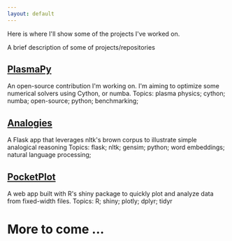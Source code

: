 ```yaml
---
layout: default
---
```

Here is where I'll show some of the projects I've worked on.

A brief description of some of projects/repositories

## [PlasmaPy](https://github.com/AaruranE/PlasmaPy)

An open-source contribution I'm working on. I'm aiming to optimize some numerical solvers using Cython, or numba.
Topics: plasma physics; cython; numba; open-source; python; benchmarking;


## [Analogies](httpsL//github.com/AaruranE/Analogies)

A Flask app that leverages nltk's brown corpus to illustrate simple analogical reasoning
Topics: flask; nltk; gensim; python; word embeddings; natural language processing;

## [PocketPlot](https://github.com/AaruranE/Machine-learning-self-study/PocketPlot)

A web app built with R's shiny package to quickly plot and analyze data from fixed-width files.
Topics: R; shiny; plotly; dplyr; tidyr

# More to come ... 
